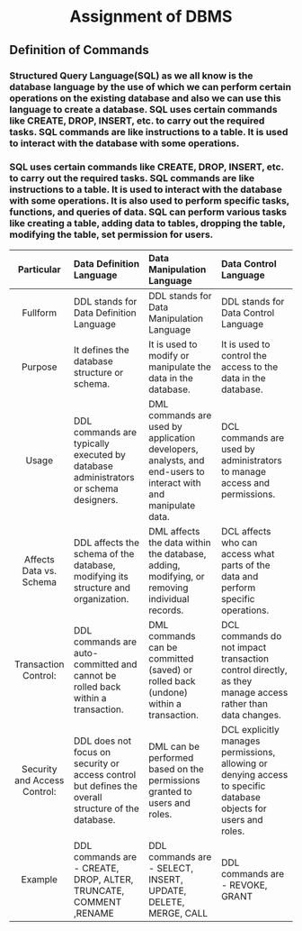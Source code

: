 # <p align="center">Assignment of DBMS</p>
## Definition of Commands
### Structured Query Language(SQL) as we all know is the database language by the use of which we can perform certain operations on the existing database and also we can use this language to create a database. SQL uses certain commands like CREATE, DROP, INSERT, etc. to carry out the required tasks. SQL commands are like instructions to a table. It is used to interact with the database with some operations. 
### SQL uses certain commands like CREATE, DROP, INSERT, etc. to carry out the required tasks. SQL commands are like instructions to a table. It is used to interact with the database with some operations. It is also used to perform specific tasks, functions, and queries of data. SQL can perform various tasks like creating a table, adding data to tables, dropping the table, modifying the table, set permission for users.<br>

| Particular | Data Definition Language| Data Manipulation Language| Data Control Language| 
| :---:       | :---        |:----   |:--- | 
| Fullform | DDL stands for Data Definition Language | DDL stands for Data Manipulation Language | DDL stands for Data Control Language || DDL stands for Data Definition Language | 
| Purpose |It defines the database structure or schema. | It is used to modify or manipulate the data in the database. | It is used to control the access to the data in the database. |
| Usage |DDL commands are typically executed by database administrators or schema designers. | DML commands are used by application developers, analysts, and end-users to interact with and manipulate data. | DCL commands are used by administrators to manage access and permissions. |
| Affects Data vs. Schema |DDL affects the schema of the database, modifying its structure and organization. | DML affects the data within the database, adding, modifying, or removing individual records. | DCL affects who can access what parts of the data and perform specific operations. |
| Transaction Control: |DDL commands are auto-committed and cannot be rolled back within a transaction. | DML commands can be committed (saved) or rolled back (undone) within a transaction. | DCL commands do not impact transaction control directly, as they manage access rather than data changes. |
| Security and Access Control: |DDL does not focus on security or access control but defines the overall structure of the database. | DML can be performed based on the permissions granted to users and roles. | DCL explicitly manages permissions, allowing or denying access to specific database objects for users and roles. |
| Example |  DDL commands are - CREATE, DROP, ALTER, TRUNCATE, COMMENT ,RENAME | DDL commands are - SELECT, INSERT, UPDATE, DELETE, MERGE, CALL | DDL commands are - REVOKE, GRANT |
